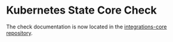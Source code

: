 # Kubernetes State Core Check

The check documentation is now located in the [integrations-core repository](https://github.com/DataDog/integrations-core/tree/master/kubernetes_state_core
). 
